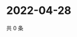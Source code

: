 # 2022-04-28

共 0 条

<!-- BEGIN WEIBO -->
<!-- 最后更新时间 Thu Apr 28 2022 01:24:25 GMT+0800 (China Standard Time) -->

<!-- END WEIBO -->

